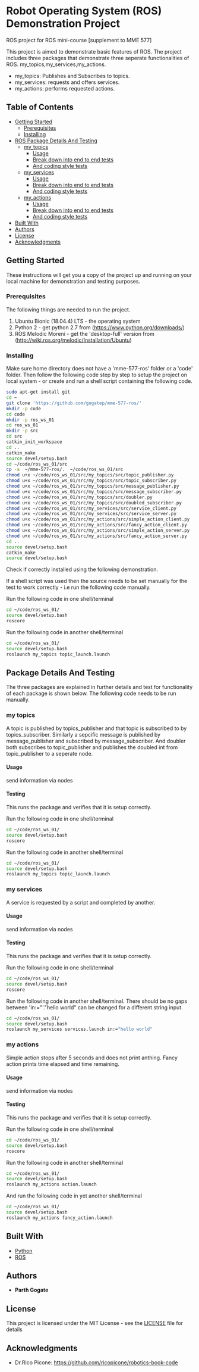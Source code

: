 # Robot Operating System (ROS) Demonstration Project

ROS project for ROS mini-course [supplement to MME 577]

This project is aimed to demonstrate basic features of ROS. The project includes three packages that demonstrate three seperate functionalities of ROS. my_topics,my_services,my_actions. 
* my_topics: Publishes and Subscribes to topics.
* my_services: requests and offers services.
* my_actions: performs requested actions.

## Table of Contents
<!--- - [Robot Operating System (ROS) Demonstration Package](#robot-operating-system--ros--demonstration-package)--->
  * [Getting Started](#getting-started)
    + [Prerequisites](#prerequisites)
    + [Installing](#installing)
  * [ROS Package Details And Testing](#package-details-and-testing)
    + [my_topics](#my-topics)
      - [Usage](#usage)
      - [Break down into end to end tests](#break-down-into-end-to-end-tests)
      - [And coding style tests](#and-coding-style-tests)
    + [my_services](#my-services)
      - [Usage](#usage-1)
      - [Break down into end to end tests](#break-down-into-end-to-end-tests-1)
      - [And coding style tests](#and-coding-style-tests-1)
    + [my_actions](#my-actions)
      - [Usage](#usage-2)
      - [Break down into end to end tests](#break-down-into-end-to-end-tests-2)
      - [And coding style tests](#and-coding-style-tests-2)
  * [Built With](#built-with)
  * [Authors](#authors)
  * [License](#license)
  * [Acknowledgments](#acknowledgments)

## Getting Started

These instructions will get you a copy of the project up and running on your local machine for demonstration and testing purposes. 

### Prerequisites

The following things are needed to run the project.

1. Ubuntu Bionic (18.04.4) LTS - the operating system
2. Python 2 - get python 2.7 from (https://www.python.org/downloads/)
3. ROS Melodic Moreni - get the 'desktop-full' version from (http://wiki.ros.org/melodic/Installation/Ubuntu) 


### Installing

Make sure home directory does not have a 'mme-577-ros' folder or a 'code' folder. Then follow the following code step by step to setup the project on local system - or create and run a shell script containing the following code.

```bash
sudo apt-get install git
cd ~ 
git clone 'https://github.com/gogatep/mme-577-ros/'
mkdir -p code 
cd code
mkdir -p ros_ws_01
cd ros_ws_01
mkdir -p src
cd src
catkin_init_workspace
cd .. 
catkin_make
source devel/setup.bash
cd ~/code/ros_ws_01/src
cp -a  ~/mme-577-ros/.  ~/code/ros_ws_01/src
chmod u+x ~/code/ros_ws_01/src/my_topics/src/topic_publisher.py
chmod u+x ~/code/ros_ws_01/src/my_topics/src/topic_subscriber.py
chmod u+x ~/code/ros_ws_01/src/my_topics/src/message_publisher.py
chmod u+x ~/code/ros_ws_01/src/my_topics/src/message_subscriber.py
chmod u+x ~/code/ros_ws_01/src/my_topics/src/doubler.py
chmod u+x ~/code/ros_ws_01/src/my_topics/src/doubled_subscriber.py
chmod u+x ~/code/ros_ws_01/src/my_services/src/service_client.py
chmod u+x ~/code/ros_ws_01/src/my_services/src/service_server.py
chmod u+x ~/code/ros_ws_01/src/my_actions/src/simple_action_client.py
chmod u+x ~/code/ros_ws_01/src/my_actions/src/fancy_action_client.py
chmod u+x ~/code/ros_ws_01/src/my_actions/src/simple_action_server.py
chmod u+x ~/code/ros_ws_01/src/my_actions/src/fancy_action_server.py
cd ..
source devel/setup.bash
catkin_make
source devel/setup.bash

```

Check if correctly installed using the following demonstration. 

If a shell script was used then the source needs to be set manually for the test to work correctly - i.e run the following code manually.

Run the following code in one shell/terminal
```bash
cd ~/code/ros_ws_01/
source devel/setup.bash
roscore

```
Run the following code in another shell/terminal
```bash
cd ~/code/ros_ws_01/
source devel/setup.bash
roslaunch my_topics topic_launch.launch

```

## Package Details And Testing

The three packages are explained in further details and test for functionality of each package is shown below. The following code needs to be run manually.

### my topics

A topic is published by topics_publisher and that topic is subscribed to by topics_subscriber. Similarly a sepcific message is published by message_publisher and subscribed by message_subscriber. And doubler both subscribes to topic_publisher and publishes the doubled int from topic_publisher to a seperate node. 


#### Usage

send information via nodes

#### Testing

This runs the package and verifies that it is setup correctly.

Run the following code in one shell/terminal
```bash
cd ~/code/ros_ws_01/
source devel/setup.bash
roscore

```
Run the following code in another shell/terminal
```bash
cd ~/code/ros_ws_01/
source devel/setup.bash
roslaunch my_topics topic_launch.launch

```

### my services

A service is requested by a script and completed by another.


#### Usage

send information via nodes

#### Testing

This runs the package and verifies that it is setup correctly.

Run the following code in one shell/terminal
```bash
cd ~/code/ros_ws_01/
source devel/setup.bash
roscore

```
Run the following code in another shell/terminal.
There should be no gaps between 'in:="'."hello world" can be changed for a different string input.
```bash
cd ~/code/ros_ws_01/
source devel/setup.bash
roslaunch my_services services.launch in:="hello world"

```
### my actions

Simple action stops after 5 seconds and does not print anthing. Fancy action prints time elapsed and time remaining.

#### Usage

send information via nodes

#### Testing

This runs the package and verifies that it is setup correctly.

Run the following code in one shell/terminal
```bash
cd ~/code/ros_ws_01/
source devel/setup.bash
roscore

```
Run the following code in another shell/terminal
```bash
cd ~/code/ros_ws_01/
source devel/setup.bash
roslaunch my_actions action.launch

```
And run the following code in yet another shell/terminal
```bash
cd ~/code/ros_ws_01/
source devel/setup.bash
roslaunch my_actions fancy_action.launch

```

## Built With

* [Python](http://www.python.org/) 
* [ROS](https://wiki.ros.org/) 


## Authors

* **Parth Gogate**

## License

This project is licensed under the MIT License - see the [LICENSE](LICENSE) file for details

## Acknowledgments

* Dr.Rico Picone: https://github.com/ricopicone/robotics-book-code

